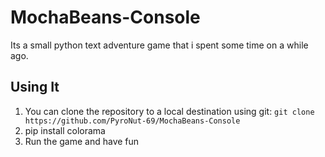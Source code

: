 # MochaBeans-Console
Its a small python text adventure game that i spent some time on a while ago.
## Using It
1. You can clone the repository to a local destination using git:
`git clone https://github.com/PyroNut-69/MochaBeans-Console`
2. pip install colorama
3. Run the game and have fun
